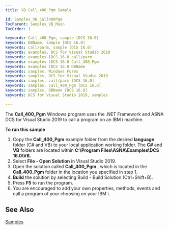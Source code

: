 ```yaml
---
title: VB Call_400_Pgm Sample

Id: Samples_VB_Call400Pgm
TocParent: Samples_VB_Main
TocOrder: 1

keywords: Call_400_Pgm, sample [DCS 16.0]
keywords: DBName, sample [DCS 16.0]
keywords: call/parm, sample [DCS 16.0]
keywords: examples, DCS for Visual Studio 2019
keywords: examples [DCS 16.0 call/parm
keywords: examples [DCS 16.0 Call_400_Pgm
keywords: examples [DCS 16.0 DBName
keywords: samples, Windows Forms
keywords: samples, DCS for Visual Studio 2019
keywords: samples, call/parm [DCS 16.0]
keywords: samples, Call_400_Pgm [DCS 16.0]
keywords: samples, DBName [DCS 16.0]
keywords: DCS for Visual Studio 2019, samples

---
```


The **Call_400_Pgm** Windows program uses the .NET Framework and ASNA <span>DCS for Visual Studio 2019 </span>to call a program on an IBM i machine.

**To run this sample** 
1. Copy the **Call_400_Pgm** example folder from the desired **language** 
					folder (C# and VB) to your local application working folder.  The **C#** 
					and **VB**  folders are located within **C:\Program 
						Files\ASNA\Examples\DCS 16.0\VB.**
2. Select **File - Open Solution** 
				in Visual Studio 2019.
3. Open the solution called **Call_400_Pgm** , which is located 
					in the **Call_400_Pgm** 
				folder in the location you specified in step 1.
4. **Build** 
				the solution by selecting Build - Build Solution (Ctrl+Shift+B).
5. Press **F5** 
				to run the program.
6. You are encouraged to add your own properties, methods, events and call a 
					program of your choosing on your IBM i.

## See Also

[Samples](samples-main.html)
